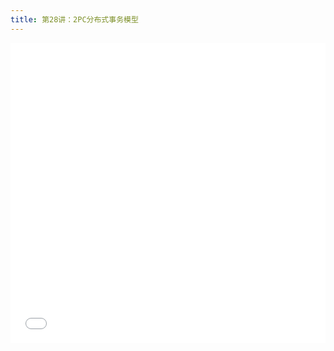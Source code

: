 ```yaml
---
title: 第28讲：2PC分布式事务模型
---
```


<iframe src="//player.bilibili.com/player.html?aid=233737769&bvid=BV1o8411v7Vq&cid=1274255964&p=1" scrolling="no" border="0" frameborder="no" framespacing="0" allowfullscreen="true" width="100%" height="480"> </iframe>